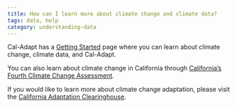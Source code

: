 ```yaml
---
title: How can I learn more about climate change and climate data?
tags: data, help
category: understanding-data
---
```


Cal-Adapt has a [Getting Started](/help/get-started/) page where you can learn about climate change, climate data, and Cal-Adapt.

You can also learn about climate change in California through [California’s Fourth Climate Change Assessment](https://www.climateassessment.ca.gov/).

If you would like to learn more about climate change adaptation, please visit the [California Adaptation Clearinghouse](https://resilientca.org/).
